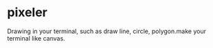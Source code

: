 pixeler
=======

Drawing in your terminal, such as draw line, circle, polygon.make your terminal like canvas.
